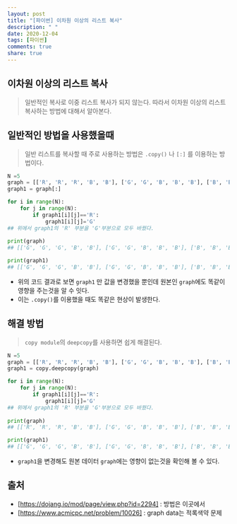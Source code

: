 ```yaml
---
layout: post
title: "[파이썬] 이차원 이상의 리스트 복사"
description: " "
date: 2020-12-04
tags: [파이썬]
comments: true
share: true
---
```



## 이차원 이상의 리스트 복사

> 일반적인 복사로 이중 리스트 복사가 되지 않는다.  따라서 이차원 이상의 리스트 복사하는 방법에 대해서 알아본다. 





## 일반적인 방법을 사용했을때

> 일반 리스트를 복사할 때 주로 사용하는 방법은 `.copy()` 나 `[:]` 를 이용하는 방법이다.

```python
N =5
graph = [['R', 'R', 'R', 'B', 'B'], ['G', 'G', 'B', 'B', 'B'], ['B', 'B', 'B', 'R', 'R'], ['B', 'B', 'R', 'R', 'R'], ['R', 'R', 'R', 'R', 'R']]
graph1 = graph[:]

for i in range(N):
    for j in range(N):
        if graph1[i][j]=='R':
            graph1[i][j]='G'
## 위에서 graph1의 'R' 부분을 'G'부분으로 모두 바꿨다.
            
print(graph)
## [['G', 'G', 'G', 'B', 'B'], ['G', 'G', 'B', 'B', 'B'], ['B', 'B', 'B', 'G', 'G'], ['B', 'B', 'G', 'G', 'G'], ['G', 'G', 'G', 'G', 'G']]

print(graph1)
## [['G', 'G', 'G', 'B', 'B'], ['G', 'G', 'B', 'B', 'B'], ['B', 'B', 'B', 'G', 'G'], ['B', 'B', 'G', 'G', 'G'], ['G', 'G', 'G', 'G', 'G']]

```

* 위의 코드 결과로 보면 `graph1` 만 값을 변경했을 뿐인데 원본인 `graph`에도 똑같이 영향을 주는것을 알 수 잇다.
* 이는 `.copy()`를 이용했을 때도 똑같은 현상이 발생한다.



## 해결 방법

> `copy module`의 `deepcopy`를 사용하면 쉽게 해결된다.

```python
N =5
graph = [['R', 'R', 'R', 'B', 'B'], ['G', 'G', 'B', 'B', 'B'], ['B', 'B', 'B', 'R', 'R'], ['B', 'B', 'R', 'R', 'R'], ['R', 'R', 'R', 'R', 'R']]
graph1 = copy.deepcopy(graph)

for i in range(N):
    for j in range(N):
        if graph1[i][j]=='R':
            graph1[i][j]='G'
## 위에서 graph1의 'R' 부분을 'G'부분으로 모두 바꿨다.
            
print(graph)
## [['R', 'R', 'R', 'B', 'B'], ['G', 'G', 'B', 'B', 'B'], ['B', 'B', 'B', 'R', 'R'], ['B', 'B', 'R', 'R', 'R'], ['R', 'R', 'R', 'R', 'R']]

print(graph1)
## [['G', 'G', 'G', 'B', 'B'], ['G', 'G', 'B', 'B', 'B'], ['B', 'B', 'B', 'G', 'G'], ['B', 'B', 'G', 'G', 'G'], ['G', 'G', 'G', 'G', 'G']]

```

* `graph1`을 변경해도 원본 데이터 `graph`에는 영향이 없는것을 확인해 볼 수 있다.



## 출처

* [https://dojang.io/mod/page/view.php?id=2294] : 방법은 이곳에서
* [https://www.acmicpc.net/problem/10026] : graph data는 적록색약 문제 

